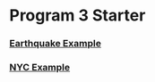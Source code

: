 Program 3 Starter
=================

### [Earthquake Example](./EarthquakeExample)

### [NYC Example](./NypdExample)



